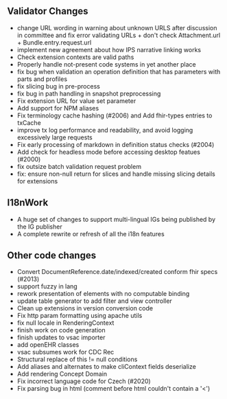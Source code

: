 ## Validator Changes

* change URL wording in warning about unknown URLS after discussion in committee and fix error validating URLs + don't check Attachment.url + Bundle.entry.request.url
* implement new agreement about how IPS narrative linking works
* Check extension contexts are valid paths
* Properly handle not-present code systems in yet another place
* fix bug when validation an operation definition that has parameters with parts and profiles
* fix slicing bug in pre-process
* fix bug in path handling in snapshot preprocessing
* Fix extension URL for value set parameter 
* Add support for NPM aliases
* Fix terminology cache hashing (#2006) and Add fhir-types entries to txCache
* improve tx log performance and readability, and avoid logging excessively large requests
* Fix early processing of markdown in definition status checks (#2004)
* Add check for headless mode before accessing desktop featues (#2000)
* fix outsize batch validation request problem
* fix: ensure non-null return for slices and handle missing slicing details for extensions

## I18nWork

* A huge set of changes to support multi-lingual IGs being published by the IG publisher
* A complete rewrite or refresh of all the i18n features

## Other code changes

* Convert DocumentReference.date/indexed/created conform fhir specs (#2013)
* support fuzzy in lang
* rework presentation of elements with no computable binding
* update table generator to add filter and view controller
* Clean up extensions in version conversion code
* Fix http param formatting using apache utils
* fix null locale in RenderingContext
* finish work on code generation
* finish updates to vsac importer
* add openEHR classes
* vsac subsumes work for CDC Rec
* Structural replace of this != null conditions
* Add aliases and alternates to make cliContext fields deserialize
* Add rendering Concept Domain
* Fix incorrect language code for Czech (#2020)
* Fix parsing bug in html (comment before html couldn't contain a '<')


